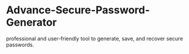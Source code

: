 # Advance-Secure-Password-Generator
professional and user-friendly tool to generate, save, and recover secure passwords.
